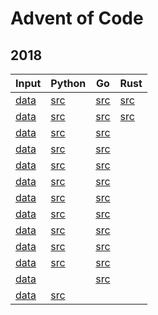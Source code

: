 # Advent of Code
## 2018
| Input   | Python  | Go      | Rust    |
| ------- | ------- | ------- | ------- |
| [data](2018/day1/)| [src](2018/python/day1.py)| [src](2018/go/day1/day1.go)|[src](2018/rust/day1/src/main.rs)|
| [data](2018/day2/)| [src](2018/python/day2.py)| [src](2018/go/day2/day2.go)|[src](2018/rust/day2/src/main.rs)|
| [data](2018/day3/)| [src](2018/python/day3.py)| [src](2018/go/day3/day3.go)|                                 |
| [data](2018/day4/)| [src](2018/python/day4.py)| [src](2018/go/day4/day4.go)|                                 |
| [data](2018/day5/)| [src](2018/python/day5.py)| [src](2018/go/day5/day5.go)|                                 |
| [data](2018/day6/)| [src](2018/python/day6.py)| [src](2018/go/day6/day6.go)|                                 |
| [data](2018/day7/)| [src](2018/python/day7.py)| [src](2018/go/day7/day7.go)|                                 |
| [data](2018/day8/)| [src](2018/python/day8.py)| [src](2018/go/day8/day8.go)|                                 |
| [data](2018/day9/)| [src](2018/python/day9.py)| [src](2018/go/day9/day9.go)|                                 |
| [data](2018/day10/)| [src](2018/python/day10.py)| [src](2018/go/day10/day10.go)|                              |
| [data](2018/day11/)| [src](2018/python/day11.py)| [src](2018/go/day10/day11.go)|                              |
| [data](2018/day12/)|                            | [src](2018/go/day10/day12.go)|                              |
| [data](2018/day13/)| [src](2018/python/day13.py)|                              |                              |

